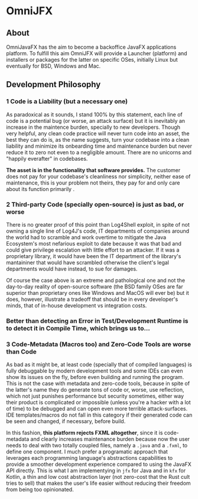 # OmniJFX

## About

OmniJavaFX has the aim to become a backoffice JavaFX applications platform.
To fulfill this aim OmniJFX will provide a Launcher (platform) and installers or packages for the latter on specific OSes, 
initially Linux but eventually for BSD, Windows and Mac.

## Development Philosophy

### 1 Code is a Liability (but a necessary one)
As paradoxical as it sounds, I stand 100% by this statement, each line of code is a potential bug (or worse, an attack surface) but it is inevitably an increase in the maintence burden, specially to new developers. Though very helpful, any clean code practice will never turn code into an asset, the best they can do is, as the name suggests, turn your codebase into a clean liability and minimize its onbearding time and maintenance burden but never reduce it to zero not even to a negligible amount. There are no unicorns and "happily everafter" in codebases.

**The asset is in the functionality that software provides.** The customer does not pay for your codebase's cleanliness nor simplicity, neither ease of maintenance, this is your problem not theirs, they pay for and only care about its function primarily .

### 2 Third-party Code (specially open-source) is just as bad, or worse
There is no greater proof of this point than Log4Shell exploit, in spite of not owning a single line of Log4J's code, IT departments of companies around the world had to scramble and work overtime to mitigate the Java Ecosystem's most nefarious exploit to date because it was that bad and could give privilege escalation with little effort to an attacker. If it was a proprietary library, it would have been the IT department of the library's mantaininer that would have scrambled otherwise the client's legal departments would have instead, to sue for damages.

Of course the case above is an extreme and pathological one and not the day-to-day reality of open-source software (the BSD family OSes are far superior than proprietary ones like Windows and MacOS will ever be)  but it does, however, illustrate a tradeoff that should be in every developer's minds, that of in-house development vs integration costs.

### Better than detecting an Error in Test/Development Runtime is to detect it in Compile Time, which brings us to...
### 3 Code-Metadata (Macros too) and Zero-Code Tools are worse than Code
As bad as it might be, at least code (specially that of compiled languages) is fully debuggable by modern development tools and some IDEs can even show its issues on the fly, before even building and running the program. This is not the case with metadata and zero-code tools, because in spite of the latter's name they do generate tons of code or, worse, use reflection, which not just punishes performance but security sometimes, either way their product is complicated or impossible (unless you're a hacker with a lot of time) to be debugged and can open even more terrible attack-surfaces. IDE templates/macros do not fall in this category if their generated code can be seen and changed, if necessary, before build.

In this fashion, **this platform rejects FXML altogether**, since it is code-metadata and clearly increases maintenance burden because now the user needs to deal with two totally coupled files, namely a `.java` and a `.fxml`, to define one component. I much prefer a programatic approach that leverages each programming language's abstractions capabilities to provide a smoother development experience compared to using the JavaFX API directly. This is what I am implementying in `jfx` for Java and in `kfx` for Kotlin, a thin and low cost abstraction layer (not zero-cost that the Rust cult tries to sell) that makes the user's life easier without reducing their freedom from being too opinionated. 
